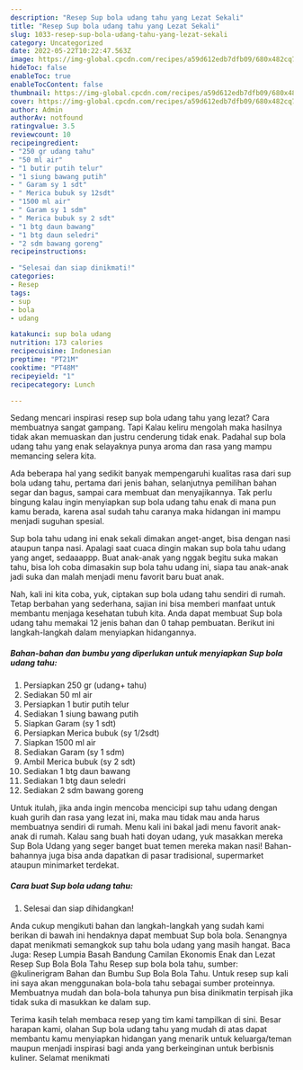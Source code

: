 ```yaml
---
description: "Resep Sup bola udang tahu yang Lezat Sekali"
title: "Resep Sup bola udang tahu yang Lezat Sekali"
slug: 1033-resep-sup-bola-udang-tahu-yang-lezat-sekali
category: Uncategorized
date: 2022-05-22T10:22:47.563Z
image: https://img-global.cpcdn.com/recipes/a59d612edb7dfb09/680x482cq70/sup-bola-udang-tahu-foto-resep-utama.jpg
hideToc: false
enableToc: true
enableTocContent: false
thumbnail: https://img-global.cpcdn.com/recipes/a59d612edb7dfb09/680x482cq70/sup-bola-udang-tahu-foto-resep-utama.jpg
cover: https://img-global.cpcdn.com/recipes/a59d612edb7dfb09/680x482cq70/sup-bola-udang-tahu-foto-resep-utama.jpg
author: Admin
authorAv: notfound
ratingvalue: 3.5
reviewcount: 10
recipeingredient:
- "250 gr udang tahu"
- "50 ml air"
- "1 butir putih telur"
- "1 siung bawang putih"
- " Garam sy 1 sdt"
- " Merica bubuk sy 12sdt"
- "1500 ml air"
- " Garam sy 1 sdm"
- " Merica bubuk sy 2 sdt"
- "1 btg daun bawang"
- "1 btg daun seledri"
- "2 sdm bawang goreng"
recipeinstructions:

- "Selesai dan siap dinikmati!"
categories:
- Resep
tags:
- sup
- bola
- udang

katakunci: sup bola udang 
nutrition: 173 calories
recipecuisine: Indonesian
preptime: "PT21M"
cooktime: "PT48M"
recipeyield: "1"
recipecategory: Lunch

---
```



Sedang mencari inspirasi resep sup bola udang tahu yang lezat? Cara membuatnya sangat gampang. Tapi Kalau keliru mengolah maka hasilnya tidak akan memuaskan dan justru cenderung tidak enak. Padahal sup bola udang tahu yang enak selayaknya punya aroma dan rasa yang mampu memancing selera kita.


Ada beberapa hal yang sedikit banyak mempengaruhi kualitas rasa dari sup bola udang tahu, pertama dari jenis bahan, selanjutnya pemilihan bahan segar dan bagus, sampai cara membuat dan menyajikannya. Tak perlu bingung kalau ingin menyiapkan sup bola udang tahu enak di mana pun kamu berada, karena asal sudah tahu caranya maka hidangan ini mampu menjadi suguhan spesial.

Sup bola tahu udang ini enak sekali dimakan anget-anget, bisa dengan nasi ataupun tanpa nasi. Apalagi saat cuaca dingin makan sup bola tahu udang yang anget, sedaaappp. Buat anak-anak yang nggak begitu suka makan tahu, bisa loh coba dimasakin sup bola tahu udang ini, siapa tau anak-anak jadi suka dan malah menjadi menu favorit baru buat anak.


Nah, kali ini kita coba, yuk, ciptakan sup bola udang tahu sendiri di rumah. Tetap berbahan yang sederhana, sajian ini bisa memberi manfaat untuk membantu menjaga kesehatan tubuh kita. Anda dapat membuat Sup bola udang tahu memakai 12 jenis bahan dan 0 tahap pembuatan. Berikut ini langkah-langkah dalam menyiapkan hidangannya.

<!--inarticleads1-->

##### Bahan-bahan dan bumbu yang diperlukan untuk menyiapkan Sup bola udang tahu:

1. Persiapkan 250 gr (udang+ tahu)
1. Sediakan 50 ml air
1. Persiapkan 1 butir putih telur
1. Sediakan 1 siung bawang putih
1. Siapkan  Garam (sy 1 sdt)
1. Persiapkan  Merica bubuk (sy 1/2sdt)
1. Siapkan 1500 ml air
1. Sediakan  Garam (sy 1 sdm)
1. Ambil  Merica bubuk (sy 2 sdt)
1. Sediakan 1 btg daun bawang
1. Sediakan 1 btg daun seledri
1. Sediakan 2 sdm bawang goreng


Untuk itulah, jika anda ingin mencoba mencicipi sup tahu udang dengan kuah gurih dan rasa yang lezat ini, maka mau tidak mau anda harus membuatnya sendiri di rumah. Menu kali ini bakal jadi menu favorit anak-anak di rumah. Kalau sang buah hati doyan udang, yuk masakkan mereka Sup Bola Udang yang seger banget buat temen mereka makan nasi! Bahan-bahannya juga bisa anda dapatkan di pasar tradisional, supermarket ataupun minimarket terdekat. 

<!--inarticleads2-->

##### Cara buat Sup bola udang tahu:


1. Selesai dan siap dihidangkan!

Anda cukup mengikuti bahan dan langkah-langkah yang sudah kami berikan di bawah ini hendaknya dapat membuat Sup bola bola. Senangnya dapat menikmati semangkok sup tahu bola udang yang masih hangat. Baca Juga: Resep Lumpia Basah Bandung Camilan Ekonomis Enak dan Lezat Resep Sup Bola Bola Tahu Resep sup bola bola tahu, sumber: @kulinerigram Bahan dan Bumbu Sup Bola Bola Tahu. Untuk resep sup kali ini saya akan menggunakan bola-bola tahu sebagai sumber proteinnya. Membuatnya mudah dan bola-bola tahunya pun bisa dinikmatin terpisah jika tidak suka di masukkan ke dalam sup. 

Terima kasih telah membaca resep yang tim kami tampilkan di sini. Besar harapan kami, olahan Sup bola udang tahu yang mudah di atas dapat membantu kamu menyiapkan hidangan yang menarik untuk keluarga/teman maupun menjadi inspirasi bagi anda yang berkeinginan untuk berbisnis kuliner. Selamat menikmati
